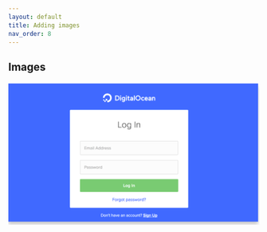 ```yaml
---
layout: default
title: Adding images
nav_order: 8
---
```


## Images 

  ![Login](https://github.com/SamLee77/Sam-Test-Docs/blob/gh-pages/assets/images/DO-Login.PNG?raw=true)
  
  
  

